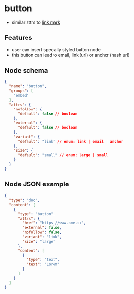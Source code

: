 # button

- similar attrs to [link mark](/editor/marks/link/)

## Features
- user can insert specially styled button node
- this button can lead to email, link (url) or anchor (hash url)

## Node schema

```json
{
  "name": "button",
  "groups": [
    "embed"
  ],
  "attrs": {
    "nofollow": {
      "default": false // boolean
    },
    "external": {
      "default": false // boolean
    },
    "variant": {
      "default": "link" // enum: link | email | anchor
    },
    "size": {
      "default": "small" // enum: large | small
    }
  }
}
```

## Node JSON example

```json
{
  "type": "doc",
  "content": [
    {
      "type": "button",
      "attrs": {
        "href": "https://www.sme.sk",
        "external": false,
        "nofollow": false,
        "variant": "link",
        "size": "large"
      },
      "content": [
        {
          "type": "text",
          "text": "Lorem"
        }
      ]
    }
  ]
}
```
